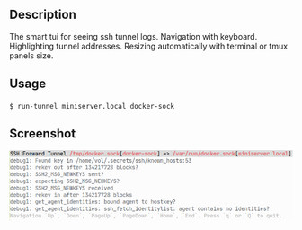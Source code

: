 ## Description

The smart tui for seeing ssh tunnel logs. Navigation with keyboard. Highlighting tunnel addresses. Resizing automatically with terminal or tmux panels size.

## Usage

`$ run-tunnel miniserver.local docker-sock`

## Screenshot

![](demo.png)